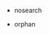   - nosearch

  - orphan

<div class="toctree" data-maxdepth="4" hidden="">

enterprise\_de

</div>
